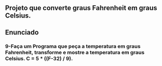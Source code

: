 ## Projeto que converte graus Fahrenheit em graus Celsius.

## Enunciado

<h3>9-Faça um Programa que peça a temperatura em graus Fahrenheit, transforme e mostre a temperatura em graus Celsius.
C = 5 * ((F-32) / 9).</h3>
